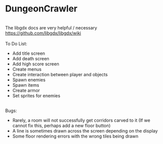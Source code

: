 # DungeonCrawler
<br>The libgdx docs are very helpful / necessary
<br>https://github.com/libgdx/libgdx/wiki
<br>
<br>To Do List:
<ul>
<li>Add title screen</li>
<li>Add death screen</li>
<li>Add high score screen</li>
<li>Create menus</li>
<li>Create interaction between player and objects</li>
<li>Spawn enemies</li>
<li>Spawn items</li>
<li>Create armor</li>
<li>Set sprites for enemies</li>
</ul>
<br>Bugs:
<ul>
<li>Rarely, a room will not successfully get corridors carved to it (If we cannot fix this, perhaps add a new floor button)
<li>A line is sometimes drawn across the screen depending on the display</li>
<li>Some floor rendering errors with the wrong tiles being drawn</li>
</ul>